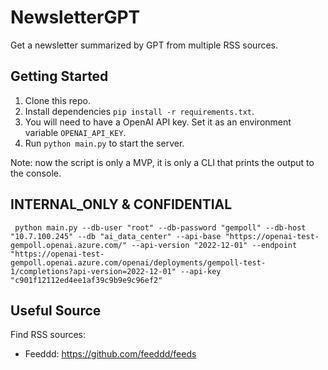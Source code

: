 # NewsletterGPT

Get a newsletter summarized by GPT from multiple RSS sources.

## Getting Started
1. Clone this repo.
2. Install dependencies `pip install -r requirements.txt`.
3. You will need to have a OpenAI API key. Set it as an environment variable `OPENAI_API_KEY`.
4. Run `python main.py` to start the server.

Note: now the script is only a MVP, it is only a CLI that prints the output to the console.

## INTERNAL_ONLY & CONFIDENTIAL

```shell
 python main.py --db-user "root" --db-password "gempoll" --db-host "10.7.100.245" --db "ai_data_center" --api-base "https://openai-test-gempoll.openai.azure.com/" --api-version "2022-12-01" --endpoint "https://openai-test-gempoll.openai.azure.com/openai/deployments/gempoll-test-1/completions?api-version=2022-12-01" --api-key "c901f12112ed4ee1af39c9b9e9c96ef2"
```

## Useful Source
Find RSS sources:
* Feeddd: https://github.com/feeddd/feeds
